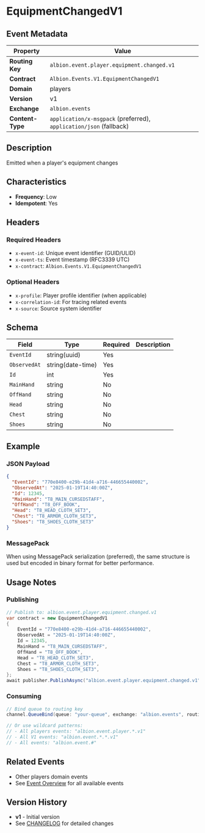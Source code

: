 # EquipmentChangedV1

## Event Metadata

| Property | Value |
|----------|-------|
| **Routing Key** | `albion.event.player.equipment.changed.v1` |
| **Contract** | `Albion.Events.V1.EquipmentChangedV1` |
| **Domain** | players |
| **Version** | v1 |
| **Exchange** | `albion.events` |
| **Content-Type** | `application/x-msgpack` (preferred), `application/json` (fallback) |

## Description

Emitted when a player's equipment changes

## Characteristics

- **Frequency**: Low
- **Idempotent**: Yes

## Headers

### Required Headers
- `x-event-id`: Unique event identifier (GUID/ULID)
- `x-event-ts`: Event timestamp (RFC3339 UTC)
- `x-contract`: `Albion.Events.V1.EquipmentChangedV1`

### Optional Headers
- `x-profile`: Player profile identifier (when applicable)
- `x-correlation-id`: For tracing related events
- `x-source`: Source system identifier

## Schema

| Field | Type | Required | Description |
|-------|------|----------|-------------|
| `EventId` | string(uuid) | Yes |  |
| `ObservedAt` | string(date-time) | Yes |  |
| `Id` | int | Yes |  |
| `MainHand` | string | No |  |
| `OffHand` | string | No |  |
| `Head` | string | No |  |
| `Chest` | string | No |  |
| `Shoes` | string | No |  |

## Example

### JSON Payload
```json
{
  "EventId": "770e8400-e29b-41d4-a716-446655440002",
  "ObservedAt": "2025-01-19T14:40:00Z",
  "Id": 12345,
  "MainHand": "T8_MAIN_CURSEDSTAFF",
  "OffHand": "T8_OFF_BOOK",
  "Head": "T8_HEAD_CLOTH_SET3",
  "Chest": "T8_ARMOR_CLOTH_SET3",
  "Shoes": "T8_SHOES_CLOTH_SET3"
}
```

### MessagePack
When using MessagePack serialization (preferred), the same structure is used but encoded in binary format for better performance.

## Usage Notes

### Publishing
```csharp
// Publish to: albion.event.player.equipment.changed.v1
var contract = new EquipmentChangedV1
{
    EventId = "770e8400-e29b-41d4-a716-446655440002",
    ObservedAt = "2025-01-19T14:40:00Z",
    Id = 12345,
    MainHand = "T8_MAIN_CURSEDSTAFF",
    OffHand = "T8_OFF_BOOK",
    Head = "T8_HEAD_CLOTH_SET3",
    Chest = "T8_ARMOR_CLOTH_SET3",
    Shoes = "T8_SHOES_CLOTH_SET3",
};
await publisher.PublishAsync("albion.event.player.equipment.changed.v1", contract);
```

### Consuming
```csharp
// Bind queue to routing key
channel.QueueBind(queue: "your-queue", exchange: "albion.events", routingKey: "albion.event.player.equipment.changed.v1");

// Or use wildcard patterns:
// - All players events: "albion.event.player.*.v1"
// - All V1 events: "albion.event.*.*.v1"
// - All events: "albion.event.#"
```

## Related Events

- Other players domain events
- See [Event Overview](../00-overview.md) for all available events

## Version History

- **v1** - Initial version
- See [CHANGELOG](../../messaging/CHANGELOG_EVENTS.md) for detailed changes
